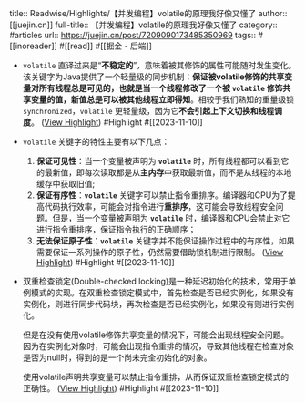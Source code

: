 title:: Readwise/Highlights/【并发编程】volatile的原理我好像又懂了
author:: [[juejin.cn]]
full-title:: 【并发编程】volatile的原理我好像又懂了
category:: #articles
url:: https://juejin.cn/post/7209090173485350969
tags:: #[[inoreader]] #[[read]] #[[掘金 - 后端]]

- `volatile` 直译过来是“**不稳定的**”，意味着被其修饰的属性可能随时发生变化。该关键字为Java提供了一个轻量级的同步机制：**保证被volatile修饰的共享变量对所有线程总是可见的，也就是当一个线程修改了一个被 `volatile` 修饰共享变量的值，新值总是可以被其他线程立即得知**。相较于我们熟知的重量级锁 `synchronized`，`volatile` 更轻量级，因为它**不会引起上下文切换和线程调度**。 ([View Highlight](https://read.readwise.io/read/01hetktavz1j9zdwx91t5mwx0t)) #Highlight #[[2023-11-10]]
- `volatile` 关键字的特性主要有以下几点：
  
  1.  **保证可见性**：当一个变量被声明为 **`volatile`** 时，所有线程都可以看到它的最新值，即每次读取都是从**主内存**中获取最新值，而不是从线程的本地缓存中获取旧值;
  2.  **保证有序性**：**`volatile`** 关键字可以禁止指令重排序。编译器和CPU为了提高代码执行效率，可能会对指令进行**重排序**，这可能会导致线程安全问题。但是，当一个变量被声明为 **`volatile`** 时，编译器和CPU会禁止对它进行指令重排序，保证指令执行的正确顺序；
  3.  **无法保证原子性**：**`volatile`** 关键字并不能保证操作过程中的有序性，如果需要保证一系列操作的原子性，仍然需要借助锁机制进行限制。 ([View Highlight](https://read.readwise.io/read/01hetkth6e7z4dkk88gz6a1zg8)) #Highlight #[[2023-11-10]]
- 双重检查锁定(Double-checked locking)是一种延迟初始化的技术，常用于单例模式的实现。在双重检查锁定模式中，首先检查是否已经实例化，如果没有实例化，则进行同步代码块，再次检查是否已经实例化，如果没有则进行实例化。
  
  但是在没有使用volatile修饰共享变量的情况下，可能会出现线程安全问题。因为在实例化对象时，可能会出现指令重排的情况，导致其他线程在检查对象是否为null时，得到的是一个尚未完全初始化的对象。
  
  使用volatile声明共享变量可以禁止指令重排，从而保证双重检查锁定模式的正确性。 ([View Highlight](https://read.readwise.io/read/01hetkvjp6tfpb7vf2pjst4waa)) #Highlight #[[2023-11-10]]